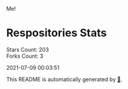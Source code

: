 Me!

# Respositories Stats
Stars Count: 203  
Forks Count: 3

2021-07-09 00:03:51  

This README is automatically generated by [🐰](https://github.com/rnitta/rnitta).
